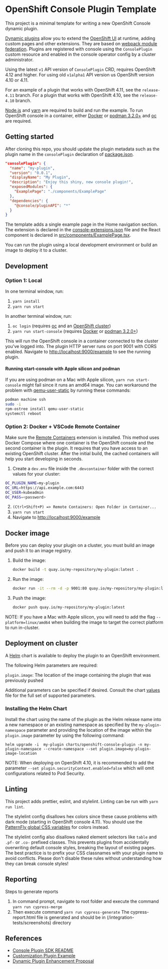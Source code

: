 # OpenShift Console Plugin Template

This project is a minimal template for writing a new OpenShift Console dynamic
plugin.

[Dynamic plugins](https://github.com/openshift/console/tree/master/frontend/packages/console-dynamic-plugin-sdk)
allow you to extend the
[OpenShift UI](https://github.com/openshift/console)
at runtime, adding custom pages and other extensions. They are based on
[webpack module federation](https://webpack.js.org/concepts/module-federation/).
Plugins are registered with console using the `ConsolePlugin` custom resource
and enabled in the console operator config by a cluster administrator.

Using the latest `v1` API version of `ConsolePlugin` CRD, requires OpenShift 4.12
and higher. For using old `v1alpha1` API version us OpenShift version 4.10 or 4.11.

For an example of a plugin that works with OpenShift 4.11, see the `release-4.11` branch.
For a plugin that works with OpenShift 4.10, see the `release-4.10` branch.

[Node.js](https://nodejs.org/en/) and [yarn](https://yarnpkg.com) are required
to build and run the example. To run OpenShift console in a container, either
[Docker](https://www.docker.com) or [podman 3.2.0+](https://podman.io) and
[oc](https://console.redhat.com/openshift/downloads) are required.

## Getting started

After cloning this repo, you should update the plugin metadata such as the
plugin name in the `consolePlugin` declaration of [package.json](package.json).

```json
"consolePlugin": {
  "name": "my-plugin",
  "version": "0.0.1",
  "displayName": "My Plugin",
  "description": "Enjoy this shiny, new console plugin!",
  "exposedModules": {
    "ExamplePage": "./components/ExamplePage"
  },
  "dependencies": {
    "@console/pluginAPI": "*"
  }
}
```

The template adds a single example page in the Home navigation section. The
extension is declared in the [console-extensions.json](console-extensions.json)
file and the React component is declared in
[src/components/ExamplePage.tsx](src/components/ExamplePage.tsx).

You can run the plugin using a local development environment or build an image
to deploy it to a cluster.

## Development

### Option 1: Local

In one terminal window, run:

1. `yarn install`
2. `yarn run start`

In another terminal window, run:

1. `oc login` (requires [oc](https://console.redhat.com/openshift/downloads) and an [OpenShift cluster](https://console.redhat.com/openshift/create))
2. `yarn run start-console` (requires [Docker](https://www.docker.com) or [podman 3.2.0+](https://podman.io))

This will run the OpenShift console in a container connected to the cluster
you've logged into. The plugin HTTP server runs on port 9001 with CORS enabled.
Navigate to <http://localhost:9000/example> to see the running plugin.

#### Running start-console with Apple silicon and podman

If you are using podman on a Mac with Apple silicon, `yarn run start-console`
might fail since it runs an amd64 image. You can workaround the problem with
[qemu-user-static](https://github.com/multiarch/qemu-user-static) by running
these commands:

```bash
podman machine ssh
sudo -i
rpm-ostree install qemu-user-static
systemctl reboot
```

### Option 2: Docker + VSCode Remote Container

Make sure the
[Remote Containers](https://marketplace.visualstudio.com/items?itemName=ms-vscode-remote.remote-containers)
extension is installed. This method uses Docker Compose where one container is
the OpenShift console and the second container is the plugin. It requires that
you have access to an existing OpenShift cluster. After the initial build, the
cached containers will help you start developing in seconds.

1. Create a `dev.env` file inside the `.devcontainer` folder with the correct values for your cluster:

```bash
OC_PLUGIN_NAME=my-plugin
OC_URL=https://api.example.com:6443
OC_USER=kubeadmin
OC_PASS=<password>
```

2. `(Ctrl+Shift+P) => Remote Containers: Open Folder in Container...`
3. `yarn run start`
4. Navigate to <http://localhost:9000/example>

## Docker image

Before you can deploy your plugin on a cluster, you must build an image and
push it to an image registry.

1. Build the image:

   ```sh
   docker build -t quay.io/my-repository/my-plugin:latest .
   ```

2. Run the image:

   ```sh
   docker run -it --rm -d -p 9001:80 quay.io/my-repository/my-plugin:latest
   ```

3. Push the image:

   ```sh
   docker push quay.io/my-repository/my-plugin:latest
   ```

NOTE: If you have a Mac with Apple silicon, you will need to add the flag
`--platform=linux/amd64` when building the image to target the correct platform
to run in-cluster.

## Deployment on cluster

A [Helm](https://helm.sh) chart is available to deploy the plugin to an OpenShift environment.

The following Helm parameters are required:

`plugin.image`: The location of the image containing the plugin that was previously pushed

Additional parameters can be specified if desired. Consult the chart [values](charts/openshift-console-plugin/values.yaml) file for the full set of supported parameters.

### Installing the Helm Chart

Install the chart using the name of the plugin as the Helm release name into a new namespace or an existing namespace as specified by the `my-plugin-namespace` parameter and providing the location of the image within the `plugin.image` parameter by using the following command:

```shell
helm upgrade -i  my-plugin charts/openshift-console-plugin -n my-plugin-namespace --create-namespace --set plugin.image=my-plugin-image-location
```

NOTE: When deploying on OpenShift 4.10, it is recommended to add the parameter `--set plugin.securityContext.enabled=false` which will omit configurations related to Pod Security.

## Linting

This project adds prettier, eslint, and stylelint. Linting can be run with
`yarn run lint`.

The stylelint config disallows hex colors since these cause problems with dark
mode (starting in OpenShift console 4.11). You should use the
[PatternFly global CSS variables](https://patternfly-react-main.surge.sh/developer-resources/global-css-variables#global-css-variables)
for colors instead.

The stylelint config also disallows naked element selectors like `table` and
`.pf-` or `.co-` prefixed classes. This prevents plugins from accidentally
overwriting default console styles, breaking the layout of existing pages. The
best practice is to prefix your CSS classnames with your plugin name to avoid
conflicts. Please don't disable these rules without understanding how they can
break console styles!

## Reporting

Steps to generate reports

1. In command prompt, navigate to root folder and execute the command `yarn run cypress-merge`
2. Then execute command `yarn run cypress-generate`
The cypress-report.html file is generated and should be in (/integration-tests/screenshots) directory

## References

- [Console Plugin SDK README](https://github.com/openshift/console/tree/master/frontend/packages/console-dynamic-plugin-sdk)
- [Customization Plugin Example](https://github.com/spadgett/console-customization-plugin)
- [Dynamic Plugin Enhancement Proposal](https://github.com/openshift/enhancements/blob/master/enhancements/console/dynamic-plugins.md)
